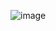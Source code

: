 ![image](https://github.com/ilrexho2011/Project-EULER-Possible-Solutions-Problems-401_to_500/assets/61479363/6516eab6-9c6f-466a-b53e-a2df344d3c4d)


